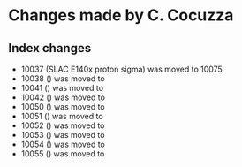 
# Changes made by C. Cocuzza 

## Index changes
* 10037 (SLAC E140x proton sigma) was moved to 10075  
* 10038 () was moved to   
* 10041 () was moved to   
* 10042 () was moved to   
* 10050 () was moved to   
* 10051 () was moved to   
* 10052 () was moved to   
* 10053 () was moved to   
* 10054 () was moved to   
* 10055 () was moved to   









